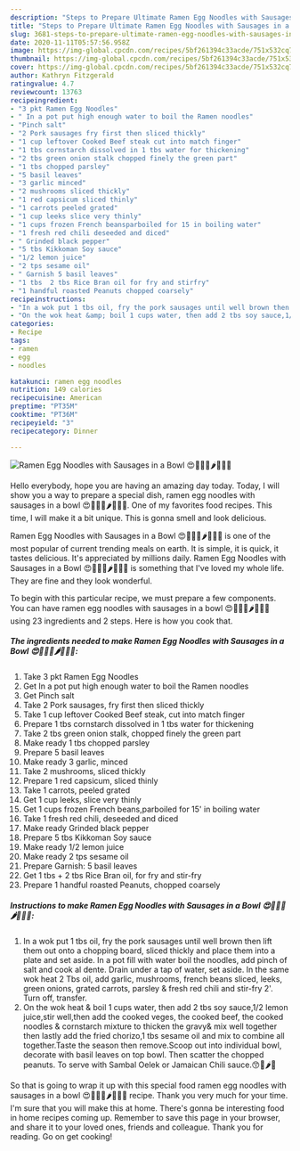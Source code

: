 ```yaml
---
description: "Steps to Prepare Ultimate Ramen Egg Noodles with Sausages in a Bowl 😍🐂🐖🍝🌶🥕🍄🥜"
title: "Steps to Prepare Ultimate Ramen Egg Noodles with Sausages in a Bowl 😍🐂🐖🍝🌶🥕🍄🥜"
slug: 3681-steps-to-prepare-ultimate-ramen-egg-noodles-with-sausages-in-a-bowl
date: 2020-11-11T05:57:56.958Z
image: https://img-global.cpcdn.com/recipes/5bf261394c33acde/751x532cq70/ramen-egg-noodles-with-sausages-in-a-bowl-😍🐂🐖🍝🌶🥕🍄🥜-recipe-main-photo.jpg
thumbnail: https://img-global.cpcdn.com/recipes/5bf261394c33acde/751x532cq70/ramen-egg-noodles-with-sausages-in-a-bowl-😍🐂🐖🍝🌶🥕🍄🥜-recipe-main-photo.jpg
cover: https://img-global.cpcdn.com/recipes/5bf261394c33acde/751x532cq70/ramen-egg-noodles-with-sausages-in-a-bowl-😍🐂🐖🍝🌶🥕🍄🥜-recipe-main-photo.jpg
author: Kathryn Fitzgerald
ratingvalue: 4.7
reviewcount: 13763
recipeingredient:
- "3 pkt Ramen Egg Noodles"
- " In a pot put high enough water to boil the Ramen noodles"
- "Pinch salt"
- "2 Pork sausages fry first then sliced thickly"
- "1 cup leftover Cooked Beef steak cut into match finger"
- "1 tbs cornstarch dissolved in 1 tbs water for thickening"
- "2 tbs green onion stalk chopped finely the green part"
- "1 tbs chopped parsley"
- "5 basil leaves"
- "3 garlic minced"
- "2 mushrooms sliced thickly"
- "1 red capsicum sliced thinly"
- "1 carrots peeled grated"
- "1 cup leeks slice very thinly"
- "1 cups frozen French beansparboiled for 15 in boiling water"
- "1 fresh red chili deseeded and diced"
- " Grinded black pepper"
- "5 tbs Kikkoman Soy sauce"
- "1/2 lemon juice"
- "2 tps sesame oil"
- " Garnish 5 basil leaves"
- "1 tbs  2 tbs Rice Bran oil for fry and stirfry"
- "1 handful roasted Peanuts chopped coarsely"
recipeinstructions:
- "In a wok put 1 tbs oil, fry the pork sausages until well brown then lift them out onto a chopping board, sliced thickly and place them into a plate and set aside. In a pot fill with water boil the noodles, add pinch of salt and cook al dente. Drain under a tap of water, set aside. In the same wok heat 2 Tbs oil, add garlic, mushrooms, french beans sliced, leeks, green onions, grated carrots, parsley &amp; fresh red chili and stir-fry 2&#39;. Turn off, transfer."
- "On the wok heat &amp; boil 1 cups water, then add 2 tbs soy sauce,1/2 lemon juice,stir well,then add the cooked veges, the cooked beef, the cooked noodles &amp; cornstarch mixture to thicken the gravy&amp; mix well together then lastly add the fried chorizo,1 tbs sesame oil and mix to combine all together.Taste the season then remove.Scoop out into individual bowl, decorate with basil leaves on top bowl. Then scatter the chopped peanuts. To serve with Sambal Oelek or Jamaican Chili sauce.😙🍝🌶🥜"
categories:
- Recipe
tags:
- ramen
- egg
- noodles

katakunci: ramen egg noodles 
nutrition: 149 calories
recipecuisine: American
preptime: "PT35M"
cooktime: "PT36M"
recipeyield: "3"
recipecategory: Dinner

---
```



![Ramen Egg Noodles with Sausages in a Bowl 😍🐂🐖🍝🌶🥕🍄🥜](https://img-global.cpcdn.com/recipes/5bf261394c33acde/751x532cq70/ramen-egg-noodles-with-sausages-in-a-bowl-😍🐂🐖🍝🌶🥕🍄🥜-recipe-main-photo.jpg)

Hello everybody, hope you are having an amazing day today. Today, I will show you a way to prepare a special dish, ramen egg noodles with sausages in a bowl 😍🐂🐖🍝🌶🥕🍄🥜. One of my favorites food recipes. This time, I will make it a bit unique. This is gonna smell and look delicious.

Ramen Egg Noodles with Sausages in a Bowl 😍🐂🐖🍝🌶🥕🍄🥜 is one of the most popular of current trending meals on earth. It is simple, it is quick, it tastes delicious. It's appreciated by millions daily. Ramen Egg Noodles with Sausages in a Bowl 😍🐂🐖🍝🌶🥕🍄🥜 is something that I've loved my whole life. They are fine and they look wonderful.




To begin with this particular recipe, we must prepare a few components. You can have ramen egg noodles with sausages in a bowl 😍🐂🐖🍝🌶🥕🍄🥜 using 23 ingredients and 2 steps. Here is how you cook that.

<!--inarticleads1-->

##### The ingredients needed to make Ramen Egg Noodles with Sausages in a Bowl 😍🐂🐖🍝🌶🥕🍄🥜:

1. Take 3 pkt Ramen Egg Noodles
1. Get  In a pot put high enough water to boil the Ramen noodles
1. Get Pinch salt
1. Take 2 Pork sausages, fry first then sliced thickly
1. Take 1 cup leftover Cooked Beef steak, cut into match finger
1. Prepare 1 tbs cornstarch dissolved in 1 tbs water for thickening
1. Take 2 tbs green onion stalk, chopped finely the green part
1. Make ready 1 tbs chopped parsley
1. Prepare 5 basil leaves
1. Make ready 3 garlic, minced
1. Take 2 mushrooms, sliced thickly
1. Prepare 1 red capsicum, sliced thinly
1. Take 1 carrots, peeled grated
1. Get 1 cup leeks, slice very thinly
1. Get 1 cups frozen French beans,parboiled for 15&#39; in boiling water
1. Take 1 fresh red chili, deseeded and diced
1. Make ready  Grinded black pepper
1. Prepare 5 tbs Kikkoman Soy sauce
1. Make ready 1/2 lemon juice
1. Make ready 2 tps sesame oil
1. Prepare  Garnish: 5 basil leaves
1. Get 1 tbs + 2 tbs Rice Bran oil, for fry and stir-fry
1. Prepare 1 handful roasted Peanuts, chopped coarsely




<!--inarticleads2-->

##### Instructions to make Ramen Egg Noodles with Sausages in a Bowl 😍🐂🐖🍝🌶🥕🍄🥜:

1. In a wok put 1 tbs oil, fry the pork sausages until well brown then lift them out onto a chopping board, sliced thickly and place them into a plate and set aside. In a pot fill with water boil the noodles, add pinch of salt and cook al dente. Drain under a tap of water, set aside. In the same wok heat 2 Tbs oil, add garlic, mushrooms, french beans sliced, leeks, green onions, grated carrots, parsley &amp; fresh red chili and stir-fry 2&#39;. Turn off, transfer.
1. On the wok heat &amp; boil 1 cups water, then add 2 tbs soy sauce,1/2 lemon juice,stir well,then add the cooked veges, the cooked beef, the cooked noodles &amp; cornstarch mixture to thicken the gravy&amp; mix well together then lastly add the fried chorizo,1 tbs sesame oil and mix to combine all together.Taste the season then remove.Scoop out into individual bowl, decorate with basil leaves on top bowl. Then scatter the chopped peanuts. To serve with Sambal Oelek or Jamaican Chili sauce.😙🍝🌶🥜




So that is going to wrap it up with this special food ramen egg noodles with sausages in a bowl 😍🐂🐖🍝🌶🥕🍄🥜 recipe. Thank you very much for your time. I'm sure that you will make this at home. There's gonna be interesting food in home recipes coming up. Remember to save this page in your browser, and share it to your loved ones, friends and colleague. Thank you for reading. Go on get cooking!
